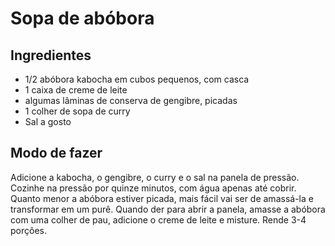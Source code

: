 # Sopa de abóbora

## Ingredientes

* 1/2 abóbora kabocha em cubos pequenos, com casca
* 1 caixa de creme de leite
* algumas lâminas de conserva de gengibre, picadas
* 1 colher de sopa de curry
* Sal a gosto

## Modo de fazer

Adicione a kabocha, o gengibre, o curry e o sal na panela de pressão.
Cozinhe na pressão por quinze minutos, com água apenas até cobrir.
Quanto menor a abóbora estiver picada, mais fácil vai ser de amassá-la e transformar em um purê. 
Quando der para abrir a panela, amasse a abóbora com uma colher de pau, adicione o creme de leite e misture. Rende 3-4 porções.
